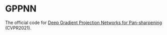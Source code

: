 # GPPNN
The official code for <a href="https://arxiv.org/abs/2103.05946">Deep Gradient Projection Networks for Pan-sharpening</a> (CVPR2021).
